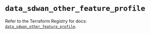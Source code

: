 # `data_sdwan_other_feature_profile`

Refer to the Terraform Registry for docs: [`data_sdwan_other_feature_profile`](https://registry.terraform.io/providers/ciscodevnet/sdwan/0.8.0/docs/data-sources/other_feature_profile).
